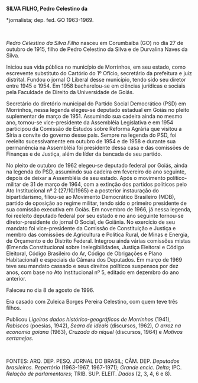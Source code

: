 **SILVA FILHO, Pedro Celestino da**

\*jornalista; dep. fed. GO 1963-1969.

 

*Pedro Celestino da Silva Filho* nasceu em Corumbaíba (GO) no dia 27 de
outubro de 1915, filho de Pedro Celestino da Silva e de Durvalina Naves
da Silva.

Iniciou sua vida pública no município de Morrinhos, em seu estado, como
escrevente substituto do Cartório do 1º Ofício, secretário da prefeitura
e juiz distrital. Fundou o jornal O Liberal desse município, tendo sido
seu diretor entre 1945 e 1954. Em 1958 bacharelou-se em ciências
jurídicas e sociais pela Faculdade de Direito da Universidade de Goiás.

Secretário do diretório municipal do Partido Social Democrático (PSD) em
Morrinhos, nessa legenda elegeu-se deputado estadual em Goiás no pleito
suplementar de março de 1951. Assumindo sua cadeira ainda no mesmo ano,
tornou-se vice-presidente da Assembléia Legislativa e em 1954 participou
da Comissão de Estudos sobre Reforma Agrária que visitou a Síria a
convite do governo desse país. Sempre na legenda do PSD, foi reeleito
sucessivamente em outubro de 1954 e de 1958 e durante sua permanência na
Assembléia foi presidente dessa casa e das comissões de Finanças e de
Justiça, além de líder da bancada de seu partido.

No pleito de outubro de 1962 elegeu-se deputado federal por Goiás, ainda
na legenda do PSD, assumindo sua cadeira em fevereiro do ano seguinte,
depois de deixar a Assembléia de seu estado. Após o movimento
político-militar de 31 de março de 1964, com a extinção dos partidos
políticos pelo Ato Institucional nº 2 (27/10/1965) e a posterior
instauração do bipartidarismo, filiou-se ao Movimento Democrático
Brasileiro (MDB), partido de oposição ao regime militar, tendo sido o
primeiro presidente de sua comissão executiva em Goiás. Em novembro de
1966, já nessa legenda, foi reeleito deputado federal por seu estado e
no ano seguinte tornou-se diretor-presidente do jornal O Social, de
Goiânia. No exercício de seu mandato foi vice-presidente da Comissão de
Constituição e Justiça e membro das comissões de Agricultura e Política
Rural, de Minas e Energia, de Orçamento e do Distrito Federal. Integrou
ainda várias comissões mistas (Emenda Constitucional sobre
Inelegibilidades, Justiça Eleitoral e Código Eleitoral, Código
Brasileiro do Ar, Código de Obrigações e Plano Habitacional) e especiais
da Câmara dos Deputados. Em março de 1969 teve seu mandato cassado e
seus direitos políticos suspensos por dez anos, com base no Ato
Institucional nº 5, editado em dezembro do ano anterior.

Faleceu no dia 8 de agosto de 1996.

Era casado com Zuleica Borges Pereira Celestino, com quem teve três
filhos.

Publicou *Ligeiros dados histórico-geográficos de Morrinhos* (1941),
*Rabiscos* (poesias, 1942), *Seara de ideais* (discursos, 1962), *O
arroz na economia goiana* (1963), *Cruzada do níquel* (discursos, 1964)
e *Motivos sertanejos*.

 

FONTES: ARQ. DEP. PESQ. JORNAL DO BRASIL; CÂM. DEP. *Deputados
brasileiros. Repertório* (1963-1967, 1967-1971); *Grande encic. Delta*;
IPC. *Relação de parlamentares*; TRIB. SUP. ELEIT. *Dados* (2, 3, 4, 6 e
8).

 
